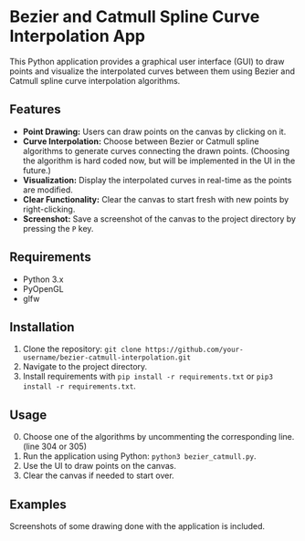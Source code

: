 # Bezier and Catmull Spline Curve Interpolation App

This Python application provides a graphical user interface (GUI) to draw points and visualize the interpolated curves between them using Bezier and Catmull spline curve interpolation algorithms.

## Features

- **Point Drawing:** Users can draw points on the canvas by clicking on it.
- **Curve Interpolation:** Choose between Bezier or Catmull spline algorithms to generate curves connecting the drawn points. (Choosing the algorithm is hard coded now, but will be implemented in the UI in the future.)
- **Visualization:** Display the interpolated curves in real-time as the points are modified.
- **Clear Functionality:** Clear the canvas to start fresh with new points by right-clicking.
- **Screenshot:** Save a screenshot of the canvas to the project directory by pressing the `P` key.

## Requirements

- Python 3.x
- PyOpenGL
- glfw

## Installation

1. Clone the repository: `git clone https://github.com/your-username/bezier-catmull-interpolation.git`
2. Navigate to the project directory.
3. Install requirements with `pip install -r requirements.txt` or `pip3 install -r requirements.txt`.

## Usage
0. Choose one of the algorithms by uncommenting the corresponding line. (line 304 or 305)
1. Run the application using Python: `python3 bezier_catmull.py`.
2. Use the UI to draw points on the canvas.
3. Clear the canvas if needed to start over.

## Examples

Screenshots of some drawing done with the application is included.

